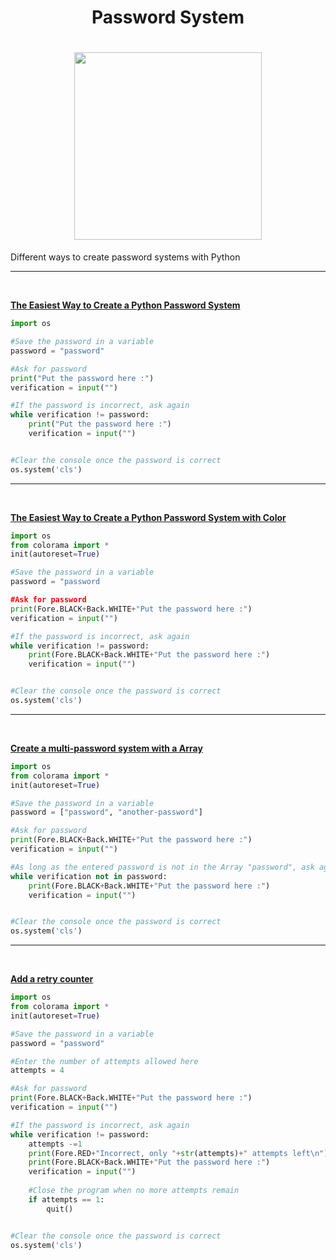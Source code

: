 <div align = center>
  <h1>Password System<h1>
  <img src="https://i.imgur.com/KbHzPrC.png" width="300px" height"300px" href="https://github.com/TismaDll/password-system">
</div>

<p>Different ways to create password systems with Python</p>
<hr><br>

[**The Easiest Way to Create a Python Password System**](https://github.com/TismaDll/password-system/blob/main/simple-password.py)

```py
import os

#Save the password in a variable
password = "password"

#Ask for password
print("Put the password here :")
verification = input("")

#If the password is incorrect, ask again
while verification != password:
    print("Put the password here :")
    verification = input("")


#Clear the console once the password is correct
os.system('cls')
```
<hr><br>

[**The Easiest Way to Create a Python Password System with Color**](https://github.com/TismaDll/password-system/blob/main/simple-password-color.py)

```py
import os
from colorama import *
init(autoreset=True)

#Save the password in a variable
password = "password

#Ask for password
print(Fore.BLACK+Back.WHITE+"Put the password here :")
verification = input("")

#If the password is incorrect, ask again
while verification != password:
    print(Fore.BLACK+Back.WHITE+"Put the password here :")
    verification = input("")


#Clear the console once the password is correct
os.system('cls')
```
<hr><br>

[**Create a multi-password system with a Array**](https://github.com/TismaDll/password-system/blob/main/array-password.py)

```py
import os
from colorama import *
init(autoreset=True)

#Save the password in a variable
password = ["password", "another-password"]

#Ask for password
print(Fore.BLACK+Back.WHITE+"Put the password here :")
verification = input("")

#As long as the entered password is not in the Array "password", ask again
while verification not in password:
    print(Fore.BLACK+Back.WHITE+"Put the password here :")
    verification = input("")


#Clear the console once the password is correct
os.system('cls')
```
<hr><br>

[**Add a retry counter**](https://github.com/TismaDll/password-system/blob/main/password-attempts-counter.py)

```py
import os
from colorama import *
init(autoreset=True)

#Save the password in a variable
password = "password"

#Enter the number of attempts allowed here
attempts = 4

#Ask for password
print(Fore.BLACK+Back.WHITE+"Put the password here :")
verification = input("")

#If the password is incorrect, ask again
while verification != password:
    attempts -=1
    print(Fore.RED+"Incorrect, only "+str(attempts)+" attempts left\n")
    print(Fore.BLACK+Back.WHITE+"Put the password here :")
    verification = input("")
    
    #Close the program when no more attempts remain
    if attempts == 1:
        quit()


#Clear the console once the password is correct
os.system('cls')
